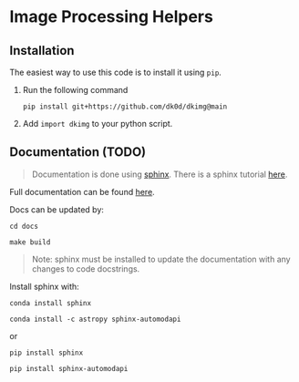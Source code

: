 # Image Processing Helpers

## Installation

The easiest way to use this code is to install it using `pip`.

1. Run the following command

    `pip install git+https://github.com/dk0d/dkimg@main`

2. Add `import dkimg` to your python script.

## Documentation (TODO)

> Documentation is done using [sphinx](https://www.sphinx-doc.org/en/master/index.html). There is a sphinx tutorial [here](docs/brandons-sphinx-tutorial.pdf).

Full documentation can be found [here](docs/build/html/index.html).

Docs can be updated by:

```
cd docs

make build
```

> Note: sphinx must be installed to update the documentation with any changes to code docstrings.

Install sphinx with:

`conda install sphinx`

`conda install -c astropy sphinx-automodapi`

or

`pip install sphinx`

`pip install sphinx-automodapi`

